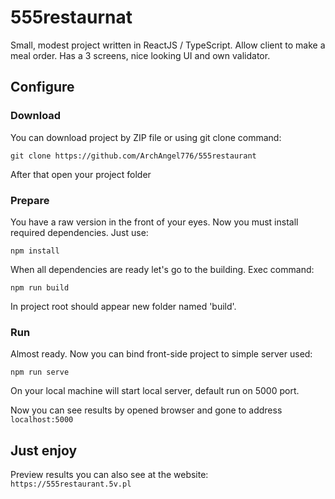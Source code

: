 # 555restaurnat

Small, modest project written in ReactJS / TypeScript. Allow client to make a meal order. Has a 3 screens, nice looking UI and own validator.

## Configure

### Download

You can download project by ZIP file or using git clone command:

``git clone https://github.com/ArchAngel776/555restaurant``

After that open your project folder

### Prepare

You have a raw version in the front of your eyes. Now you must install required dependencies. Just use:

``npm install``

When all dependencies are ready let's go to the building. Exec command:

``npm run build``

In project root should appear new folder named 'build'.

### Run

Almost ready. Now you can bind front-side project to simple server used:

``npm run serve``

On your local machine will start local server, default run on 5000 port.

Now you can see results by opened browser and gone to address ``localhost:5000``

## Just enjoy

Preview results you can also see at the website: ``https://555restaurant.5v.pl``
